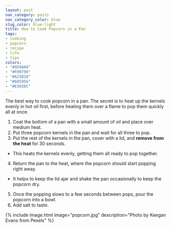 ```yaml
---
layout: post
nav_category: posts
nav_category_color: blue
slug_color: blue-light
title: How to Cook Popcorn in a Pan
tags:
- cooking
- popcorn
- recipe
- life
- tips
colors:
- "#959AA9"
- "#F09790"
- "#A25B16"
- "#685956"
- "#E3650C"
---
```


The best way to cook popcorn in a pan. The secret is to heat up the kernels evenly in hot oil first, before heating them over a flame to pop them quickly all at once.

<!-- more -->

1. Coat the bottom of a pan with a small amount of oil and place over medium heat.
2. Put three popcorn kernels in the pan and wait for all three to pop. 
3. Put the rest of the kernels in the pan, cover with a lid, and **remove from the heat** for 30 seconds.
  - This heats the kernels evenly, getting them all ready to pop together.
4. Return the pan to the heat, where the popcorn should start popping right away.
  - It helps to keep the lid ajar and shake the pan occasionally to keep the popcorn dry.
5. Once the popping slows to a few seconds between pops, pour the popcorn into a bowl.
6. Add salt to taste.

{% include image.html image="popcorn.jpg" description="Photo by Keegan Evans from Pexels" %}
